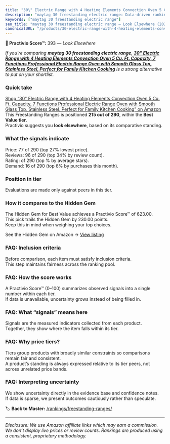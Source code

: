 ```yaml
---
title: "30\" Electric Range with 4 Heating Elements Convection Oven 5 Cu. Ft. Capacity, 7 Functions Professional Electric Range Oven with Smooth Glass Top, Stainless Steel, Perfect for Family Kitchen Cooking"
description: "maytag 30 freestanding electric range: Data-driven ranking using the Practivio Score™. Positioned by quality, value, demand, findability, momentum."
keywords: ["maytag 30 freestanding electric range"]
seo_title: "maytag 30 freestanding electric range — Look Elsewhere (2025)"
canonicalURL: "/products/30-electric-range-with-4-heating-elements-convection-oven-5-cu-ft-capacity-7-functions-professional-electric-range-oven-with-smooth-glass-top-stainless-steel-perfect-for-family-kitchen-cooking-B0FNCYZHQF/"
---
```


**🚫 Practivio Score™:** 393 — _Look Elsewhere_


*If you're comparing **maytag 30 freestanding electric range**, **[30" Electric Range with 4 Heating Elements Convection Oven 5 Cu. Ft. Capacity, 7 Functions Professional Electric Range Oven with Smooth Glass Top, Stainless Steel, Perfect for Family Kitchen Cooking](https://www.amazon.com/dp/B0FNCYZHQF?tag=practivio-20)** is a strong alternative to put on your shortlist.*
### Quick take
[Shop “30" Electric Range with 4 Heating Elements Convection Oven 5 Cu. Ft. Capacity, 7 Functions Professional Electric Range Oven with Smooth Glass Top, Stainless Steel, Perfect for Family Kitchen Cooking” on Amazon](https://www.amazon.com/dp/B0FNCYZHQF?tag=practivio-20)
This Freestanding Ranges is positioned **215 out of 290**, within the **Best Value tier**.  
Practivio suggests you **look elsewhere**, based on its comparative standing.

### What the signals indicate
Price: 77 of 290 (top 27% lowest price).  
Reviews: 96 of 290 (top 34% by review count).  
Rating:  of 290 (top % by average stars).  
Demand: 16 of 290 (top 6% by purchases this month).

### Position in tier
Evaluations are made only against peers in this tier.

### How it compares to the Hidden Gem
The Hidden Gem for Best Value achieves a Practivio Score™ of 623.00.  
This pick trails the Hidden Gem by 230.00 points.  
Keep this in mind when weighing your top choices.  

See the Hidden Gem on Amazon → [View listing](https://www.amazon.com/dp/B09JKLY86J?tag=practivio-20)

### FAQ: Inclusion criteria
Before comparison, each item must satisfy inclusion criteria.  
This step maintains fairness across the ranking pool.

### FAQ: How the score works
A Practivio Score™ (0–100) summarizes observed signals into a single number within each tier.  
If data is unavailable, uncertainty grows instead of being filled in.

### FAQ: What “signals” means here
Signals are the measured indicators collected from each product.  
Together, they show where the item falls within its tier.

### FAQ: Why price tiers?
Tiers group products with broadly similar constraints so comparisons remain fair and consistent.  
A product’s standing is always expressed relative to its tier peers, not across unrelated price bands.

### FAQ: Interpreting uncertainty
We show uncertainty directly in the evidence base and confidence notes.  
If data is sparse, we present outcomes cautiously rather than speculate.


🏷️ **Back to Master:** [/rankings/freestanding-ranges/](/rankings/freestanding-ranges/)

---
_Disclosure: We use Amazon affiliate links which may earn a commission. We don’t display live prices or review counts. Rankings are produced using a consistent, proprietary methodology._
